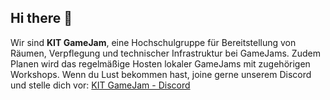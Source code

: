 ## Hi there 🤟 

Wir sind **KIT GameJam**, eine Hochschulgruppe für Bereitstellung von Räumen, Verpflegung und technischer Infrastruktur bei GameJams. 
Zudem Planen wird das regelmäßige Hosten lokaler GameJams mit zugehörigen Workshops.
Wenn du Lust bekommen hast, joine gerne unserem Discord und stelle dich vor: [KIT GameJam - Discord](https://discord.gg/A6vQ7bPuSp)
